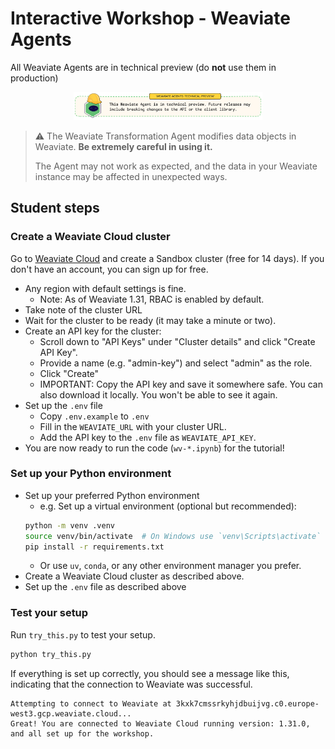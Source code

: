 # Interactive Workshop - Weaviate Agents

All Weaviate Agents are in technical preview (do **not** use them in production)

<center><img src="img/agents_tech_preview.png" width="60%"></center>

> ⚠️ The Weaviate Transformation Agent modifies data objects in Weaviate. **Be extremely careful in using it.**
>
> The Agent may not work as expected, and the data in your Weaviate instance may be affected in unexpected ways.

## Student steps

### Create a Weaviate Cloud cluster

Go to [Weaviate Cloud](https://console.weaviate.cloud/) and create a Sandbox cluster (free for 14 days). If you don't have an account, you can sign up for free.

- Any region with default settings is fine.
    - Note: As of Weaviate 1.31, RBAC is enabled by default.
- Take note of the cluster URL
- Wait for the cluster to be ready (it may take a minute or two).
- Create an API key for the cluster:
    - Scroll down to "API Keys" under "Cluster details" and click "Create API Key".
    - Provide a name (e.g. "admin-key") and select "admin" as the role.
    - Click "Create"
    - IMPORTANT: Copy the API key and save it somewhere safe. You can also download it locally. You won't be able to see it again.
- Set up the `.env` file
    - Copy `.env.example` to `.env`
    - Fill in the `WEAVIATE_URL` with your cluster URL.
    - Add the API key to the `.env` file as `WEAVIATE_API_KEY`.
- You are now ready to run the code (`wv-*.ipynb`) for the tutorial!

### Set up your Python environment

- Set up your preferred Python environment
    - e.g. Set up a virtual environment (optional but recommended):
    ```bash
    python -m venv .venv
    source venv/bin/activate  # On Windows use `venv\Scripts\activate`
    pip install -r requirements.txt
    ```
    - Or use `uv`, `conda`, or any other environment manager you prefer.
- Create a Weaviate Cloud cluster as described above.
- Set up the `.env` file as described above

### Test your setup

Run `try_this.py` to test your setup.

```bash
python try_this.py
```

If everything is set up correctly, you should see a message like this, indicating that the connection to Weaviate was successful.

```plaintext
Attempting to connect to Weaviate at 3kxk7cmssrkyhjdbuijvg.c0.europe-west3.gcp.weaviate.cloud...
Great! You are connected to Weaviate Cloud running version: 1.31.0, and all set up for the workshop.
```
